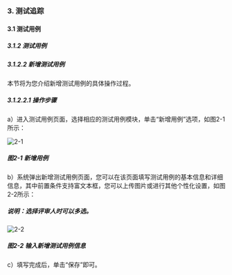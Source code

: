 ### 3. 测试追踪

#### 3.1 测试用例

##### 3.1.2 测试用例

##### 3.1.2.2 新增测试用例

本节将为您介绍新增测试用例的具体操作过程。

##### 3.1.2.2.1 操作步骤

a）进入测试用例页面，选择相应的测试用例模块，单击“新增用例”选项，如图2-1所示：

![2-1](https://www.feisuanyz.com/fstest/cszz/testyl/testyl_2_1.png)

##### 图2-1 新增用例

b）系统弹出新增测试用例页面，您可以在该页面填写测试用例的基本信息和详细信息，其中前置条件支持富文本框，您可以上传图片或进行其他个性化设置，如图2-2所示：

##### 说明：选择评审人时可以多选。

![2-2](https://www.feisuanyz.com/fstest/cszz/testyl/testyl_2_2.png)

##### 图2-2 输入新增测试用例信息

c）填写完成后，单击“保存”即可。
